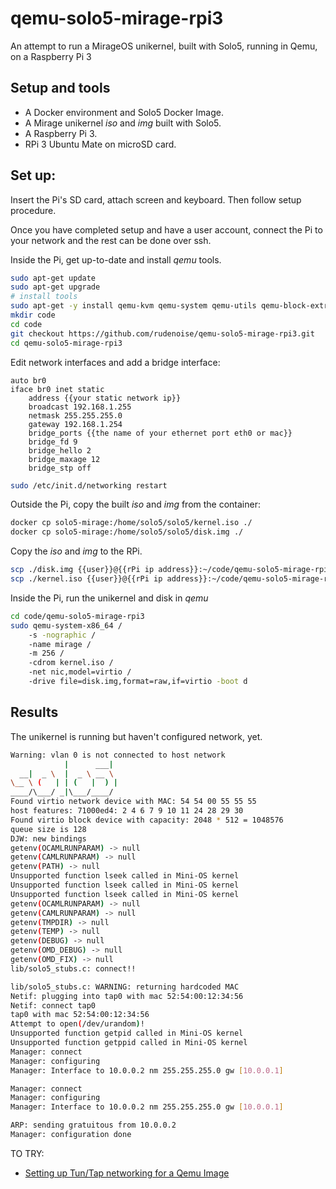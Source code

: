 # qemu-solo5-mirage-rpi3

An attempt to run a MirageOS unikernel, built with Solo5, running in Qemu, on a Raspberry Pi 3

## Setup and tools

* A Docker environment and Solo5 Docker Image.
* A Mirage unikernel _iso_ and _img_ built with Solo5.
* A Raspberry Pi 3.
* RPi 3 Ubuntu Mate on microSD card.

## Set up:

Insert the Pi's SD card, attach screen and keyboard. Then follow
setup procedure.

Once you have completed setup and have a user account, connect the
Pi to your network and the rest can be done over ssh.

Inside the Pi, get up-to-date and install _qemu_ tools.
```sh
sudo apt-get update
sudo apt-get upgrade
# install tools
sudo apt-get -y install qemu-kvm qemu-system qemu-utils qemu-block-extra qemu-user git vim bridge-utils uml-utilities
mkdir code
cd code
git checkout https://github.com/rudenoise/qemu-solo5-mirage-rpi3.git
cd qemu-solo5-mirage-rpi3
```

Edit network interfaces and add a bridge interface:
```
auto br0
iface br0 inet static
    address {{your static network ip}}
    broadcast 192.168.1.255
    netmask 255.255.255.0
    gateway 192.168.1.254
    bridge_ports {{the name of your ethernet port eth0 or mac}}
    bridge_fd 9
    bridge_hello 2
    bridge_maxage 12
    bridge_stp off
```

```sh
sudo /etc/init.d/networking restart
```

Outside the Pi, copy the built _iso_ and _img_ from the container:
```sh
docker cp solo5-mirage:/home/solo5/solo5/kernel.iso ./
docker cp solo5-mirage:/home/solo5/solo5/disk.img ./
```

Copy the _iso_ and _img_ to the RPi.
```sh
scp ./disk.img {{user}}@{{rPi ip address}}:~/code/qemu-solo5-mirage-rpi3
scp ./kernel.iso {{user}}@{{rPi ip address}}:~/code/qemu-solo5-mirage-rpi3
```

Inside the Pi, run the unikernel and disk in _qemu_
```sh
cd code/qemu-solo5-mirage-rpi3
sudo qemu-system-x86_64 /
    -s -nographic /
    -name mirage /
    -m 256 /
    -cdrom kernel.iso /
    -net nic,model=virtio /
    -drive file=disk.img,format=raw,if=virtio -boot d
```

## Results

The unikernel is running but haven't configured network, yet.
```sh
Warning: vlan 0 is not connected to host network
            |      ___|
  __|  _ \  |  _ \ __ \
\__ \ (   | | (   |  ) |
____/\___/ _|\___/____/
Found virtio network device with MAC: 54 54 00 55 55 55
host features: 71000ed4: 2 4 6 7 9 10 11 24 28 29 30
Found virtio block device with capacity: 2048 * 512 = 1048576
queue size is 128
DJW: new bindings
getenv(OCAMLRUNPARAM) -> null
getenv(CAMLRUNPARAM) -> null
getenv(PATH) -> null
Unsupported function lseek called in Mini-OS kernel
Unsupported function lseek called in Mini-OS kernel
Unsupported function lseek called in Mini-OS kernel
getenv(OCAMLRUNPARAM) -> null
getenv(CAMLRUNPARAM) -> null
getenv(TMPDIR) -> null
getenv(TEMP) -> null
getenv(DEBUG) -> null
getenv(OMD_DEBUG) -> null
getenv(OMD_FIX) -> null
lib/solo5_stubs.c: connect!!

lib/solo5_stubs.c: WARNING: returning hardcoded MAC
Netif: plugging into tap0 with mac 52:54:00:12:34:56
Netif: connect tap0
tap0 with mac 52:54:00:12:34:56
Attempt to open(/dev/urandom)!
Unsupported function getpid called in Mini-OS kernel
Unsupported function getppid called in Mini-OS kernel
Manager: connect
Manager: configuring
Manager: Interface to 10.0.0.2 nm 255.255.255.0 gw [10.0.0.1]

Manager: connect
Manager: configuring
Manager: Interface to 10.0.0.2 nm 255.255.255.0 gw [10.0.0.1]

ARP: sending gratuitous from 10.0.0.2
Manager: configuration done
```

TO TRY:

* [Setting up Tun/Tap networking for a Qemu Image](http://blog.hvishwanath.net/2013/10/setting-up-tuntap-networking-for-qemu.html)
